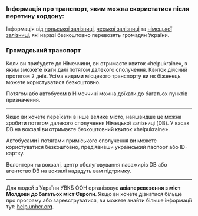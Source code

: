 ### Інформація про транспорт, яким можна скористатися після перетину кордону:

Інформація від [польської залізницi](https://www.intercity.pl/pl/site/o-nas/dzial-prasowy/aktualnosci/bezplatne-przejazdy-dla-obywateli-ukrainy-pociagami-pkp-intercity.html), [чеської залізницi](https://www.cd.cz/info/aktuality/-36295/) та [німецької залізницi](https://www.bahn.de/info/helpukraine), які наразі безкоштовно перевозять громадян України.
### Громадський транспорт

Коли ви прибудете до Німеччини, ви отримаєте квиток «helpukraine», з яким зможете їхати далі потягом далекого сполучення. Квиток дійсний протягом 2 днів. Усіма видами місцевого транспорту ви як біженець можете користуватися безкоштовно.

Потягом або автобусом в Німеччині можна доїхати до багатьох пунктів призначення. 
*** 
Якщо ви хочете переїхати в інше велике місто, найшвидше це можна зробити потягом далекого сполучення Німецької залізниці (DB). У касах DB на вокзалі ви отримаєте безкоштовний квиток «helpukraine».

Автобусами і потягами приміського сполучення ви можете користуватися безкоштовно, пред’явивши український паспорт або ID-картку.

Волонтери на вокзалі, центр обслуговування пасажирів DB або агентство DB на вокзалі нададуть вам підтримку. 
***
Для людей з України УВКБ ООН організовує **авіаперевезення з міст Молдови до багатьох міст Європи**. Якщо ви хочете дізнатися більше про програму або зареєструватися, ви можете знайти більше інформації тут: [help.unhcr.org](https://help.unhcr.org/moldova/eu-air-transfers/).